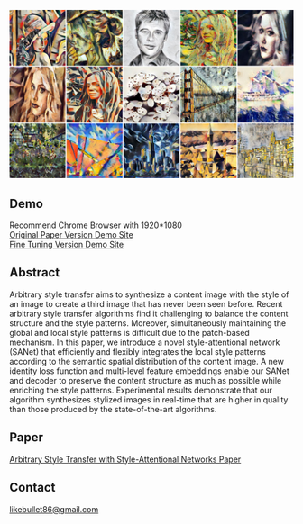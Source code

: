 ![ex_screenshot](./images/head.jpg)
## Demo
Recommend Chrome Browser with 1920*1080<br>
[Original Paper Version Demo Site](http://style.airi.kr/ori_demo)<br>
[Fine Tuning Version Demo Site](http://style.airi.kr/demo)
## Abstract
Arbitrary style transfer aims to synthesize a content image with the style of an image to create a third image that has never been seen before. Recent arbitrary style transfer algorithms find it challenging to balance the content structure and the style patterns. Moreover, simultaneously maintaining the global and local style patterns is difficult due to the patch-based mechanism. In this paper, we introduce a novel style-attentional network (SANet) that efficiently and flexibly integrates the local style patterns according to the semantic spatial distribution of the content image. A new identity loss function and multi-level feature embeddings enable our SANet and decoder to preserve the content structure as much as possible while enriching the style patterns. Experimental results demonstrate that our algorithm synthesizes stylized images in real-time that are higher in quality than those produced by the state-of-the-art algorithms.
## Paper
[Arbitrary Style Transfer with Style-Attentional Networks Paper](https://arxiv.org/abs/1812.02342)
## Contact
likebullet86@gmail.com
